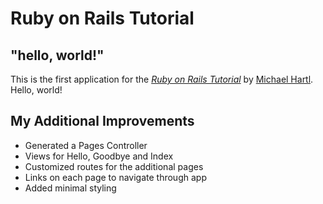 # Ruby on Rails Tutorial

## "hello, world!"

This is the first application for the
[*Ruby on Rails Tutorial*](http://www.railstutorial.org/)
by [Michael Hartl](http://www.michaelhartl.com/). Hello, world!

## My Additional Improvements

* Generated a Pages Controller
* Views for Hello, Goodbye and Index
* Customized routes for the additional pages
* Links on each page to navigate through app
* Added minimal styling